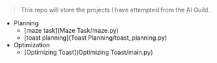 >This repo will store the projects I have attempted from the AI Guild.

- Planning
  - [maze task](Maze Task/maze.py)
  - [toast planning](Toast Planning/toast_planning.py)
- Optimization
  - [Optimizing Toast](Optimizing Toast/main.py)